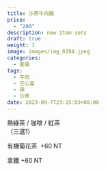 ```yaml
---
title: 沙茶牛肉飯
price:
  - "280"
description: new item sets
draft: true
weight: 1
image: images/img_0284.jpeg
categories:
  - 套餐
tags:
  - 牛肉
  - 空心菜
  - 辣
  - 沙茶
date: 2023-09-7T23:15:03+08:00
---
```


  熱綠茶 / 咖啡 / 紅茶   
  （三選1）

  有機菊花茶  +60  NT

  拿鐵 +60  NT
